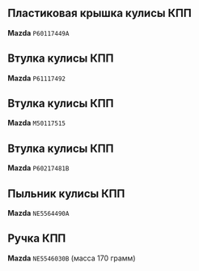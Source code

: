 ## Пластиковая крышка кулисы КПП

__Mazda__ `P60117449A`

## Втулка кулисы КПП

__Mazda__ `P61117492`

## Втулка кулисы КПП

__Mazda__ `M50117515`

## Втулка кулисы КПП

__Mazda__ `P60217481B`

## Пыльник кулисы КПП

__Mazda__ `NE5564490A`

## Ручка КПП

__Mazda__ `NE5546030B` (масса 170 грамм)